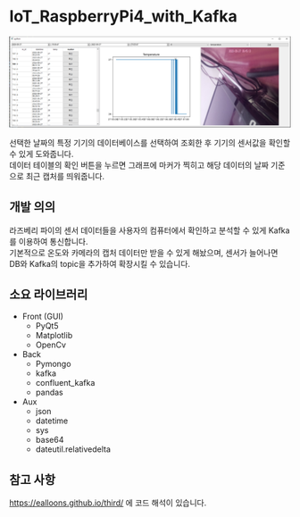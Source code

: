 # IoT_RaspberryPi4_with_Kafka

<p align="center">
<img src="./IoT.PNG">
</p>
선택한 날짜의 특정 기기의 데이터베이스를 선택하여 조회한 후 기기의 센서값을 확인할 수 있게 도와줍니다.<br>
데이터 테이블의 확인 버튼을 누르면 그래프에 마커가 찍히고 해당 데이터의 날짜 기준으로 최근 캡처를 띄워줍니다.

## 개발 의의
라즈베리 파이의 센서 데이터들을 사용자의 컴퓨터에서 확인하고 분석할 수 있게 Kafka를 이용하여 통신합니다.<br>
기본적으로 온도와 카메라의 캡처 데이터만 받을 수 있게 해놨으며, 센서가 늘어나면 DB와 Kafka의 topic을 추가하여 확장시킬 수 있습니다.<br>


## 소요 라이브러리
* Front (GUI)
   - PyQt5
   - Matplotlib
   - OpenCv
* Back
   - Pymongo
   - kafka
   - confluent_kafka
   - pandas
* Aux
   - json
   - datetime
   - sys
   - base64
   - dateutil.relativedelta

## 참고 사항
https://ealloons.github.io/third/ 에 코드 해석이 있습니다.
